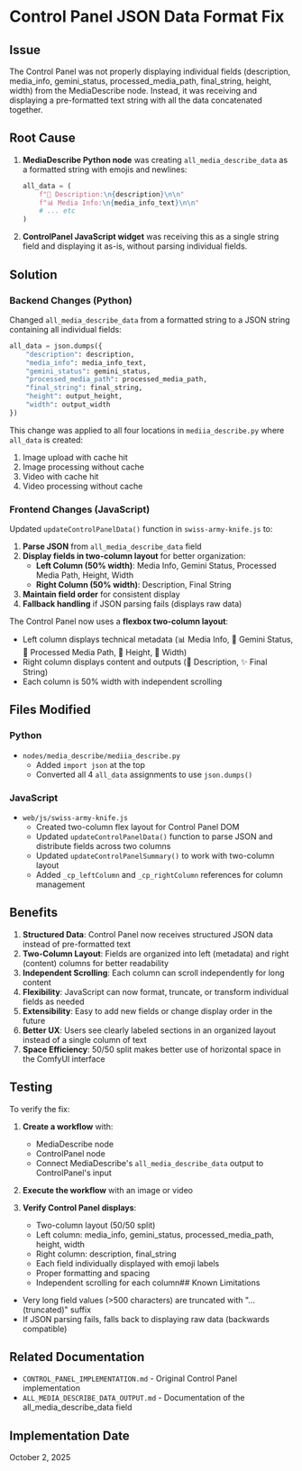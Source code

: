# Control Panel JSON Data Format Fix

## Issue

The Control Panel was not properly displaying individual fields (description, media_info, gemini_status, processed_media_path, final_string, height, width) from the MediaDescribe node. Instead, it was receiving and displaying a pre-formatted text string with all the data concatenated together.

## Root Cause

1. **MediaDescribe Python node** was creating `all_media_describe_data` as a formatted string with emojis and newlines:

    ```python
    all_data = (
        f"📝 Description:\n{description}\n\n"
        f"📊 Media Info:\n{media_info_text}\n\n"
        # ... etc
    )
    ```

2. **ControlPanel JavaScript widget** was receiving this as a single string field and displaying it as-is, without parsing individual fields.

## Solution

### Backend Changes (Python)

Changed `all_media_describe_data` from a formatted string to a JSON string containing all individual fields:

```python
all_data = json.dumps({
    "description": description,
    "media_info": media_info_text,
    "gemini_status": gemini_status,
    "processed_media_path": processed_media_path,
    "final_string": final_string,
    "height": output_height,
    "width": output_width
})
```

This change was applied to all four locations in `mediia_describe.py` where `all_data` is created:

1. Image upload with cache hit
2. Image processing without cache
3. Video with cache hit
4. Video processing without cache

### Frontend Changes (JavaScript)

Updated `updateControlPanelData()` function in `swiss-army-knife.js` to:

1. **Parse JSON** from `all_media_describe_data` field
2. **Display fields in two-column layout** for better organization:
    - **Left Column (50% width)**: Media Info, Gemini Status, Processed Media Path, Height, Width
    - **Right Column (50% width)**: Description, Final String
3. **Maintain field order** for consistent display
4. **Fallback handling** if JSON parsing fails (displays raw data)

The Control Panel now uses a **flexbox two-column layout**:

- Left column displays technical metadata (📊 Media Info, 🔄 Gemini Status, 📁 Processed Media Path, 📐 Height, 📐 Width)
- Right column displays content and outputs (📝 Description, ✨ Final String)
- Each column is 50% width with independent scrolling

## Files Modified

### Python

- `nodes/media_describe/mediia_describe.py`
    - Added `import json` at the top
    - Converted all 4 `all_data` assignments to use `json.dumps()`

### JavaScript

- `web/js/swiss-army-knife.js`
    - Created two-column flex layout for Control Panel DOM
    - Updated `updateControlPanelData()` function to parse JSON and distribute fields across two columns
    - Updated `updateControlPanelSummary()` to work with two-column layout
    - Added `_cp_leftColumn` and `_cp_rightColumn` references for column management

## Benefits

1. **Structured Data**: Control Panel now receives structured JSON data instead of pre-formatted text
2. **Two-Column Layout**: Fields are organized into left (metadata) and right (content) columns for better readability
3. **Independent Scrolling**: Each column can scroll independently for long content
4. **Flexibility**: JavaScript can now format, truncate, or transform individual fields as needed
5. **Extensibility**: Easy to add new fields or change display order in the future
6. **Better UX**: Users see clearly labeled sections in an organized layout instead of a single column of text
7. **Space Efficiency**: 50/50 split makes better use of horizontal space in the ComfyUI interface

## Testing

To verify the fix:

1. **Create a workflow** with:
    - MediaDescribe node
    - ControlPanel node
    - Connect MediaDescribe's `all_media_describe_data` output to ControlPanel's input

2. **Execute the workflow** with an image or video

3. **Verify Control Panel displays**:
    - Two-column layout (50/50 split)
    - Left column: media_info, gemini_status, processed_media_path, height, width
    - Right column: description, final_string
    - Each field individually displayed with emoji labels
    - Proper formatting and spacing
    - Independent scrolling for each column## Known Limitations

- Very long field values (>500 characters) are truncated with "... (truncated)" suffix
- If JSON parsing fails, falls back to displaying raw data (backwards compatible)

## Related Documentation

- `CONTROL_PANEL_IMPLEMENTATION.md` - Original Control Panel implementation
- `ALL_MEDIA_DESCRIBE_DATA_OUTPUT.md` - Documentation of the all_media_describe_data field

## Implementation Date

October 2, 2025
